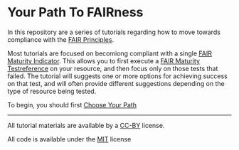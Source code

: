 # Your Path To FAIRness

In this repository are a series of tutorials regarding how to move towards compliance with the [FAIR Principles](https://www.nature.com/articles/sdata201618).

Most tutorials are focused on becomiong compliant with a single [FAIR Maturity Indicator](https://github.com/FAIRMetrics/Metrics/tree/master/MaturityIndicators).  This allows you to first execute a [FAIR Maturity Test](https://w3id.org/AmIFAIR)[reference](https://www.nature.com/articles/s41597-019-0184-5) on your resource, and then focus only on those tests that failed. The tutorial will suggests one or more options for achieving success on that test, and will often provide different suggestions depending on the type of resource being tested.

To begin, you should first [Choose Your Path](./Getting_Started.md)

-------------------------

All tutorial materials are available by a [CC-BY](https://creativecommons.org/licenses/by/4.0/) license.

All code is available under the [MIT](https://opensource.org/licenses/MIT) license
